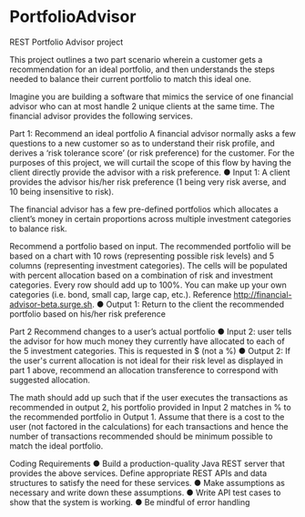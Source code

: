 # PortfolioAdvisor
REST Portfolio Advisor project
 
This project outlines a two part scenario wherein a customer gets a recommendation for an ideal portfolio, and then understands the steps needed to balance their current portfolio to match this ideal one.  
 
Imagine you are building a software that mimics the service of one financial advisor who can at most handle 2 unique clients at the same time.  The financial advisor provides the following services. 
 
Part 1: Recommend an ideal portfolio A financial advisor normally asks a few questions to a new customer so as to understand their risk profile, and derives a ‘risk tolerance score’ (or risk preference) for the customer. For the purposes of this project, we will curtail the scope of this flow by having the client directly provide the advisor with a risk preference. 
 ● Input 1: ​A client provides the advisor his/her risk preference (1 being very risk averse, and 10 being insensitive to risk). 
 
The financial advisor has a few pre-defined portfolios which allocates a client’s money in certain proportions across multiple investment categories to balance risk. 
 
Recommend a portfolio based on input. The recommended portfolio will be based on a chart with 10 rows (representing possible risk levels) and 5 columns (representing investment categories). The cells will be populated with percent allocation based on a combination of risk and investment categories. Every row should add up to 100%. You can make up your own categories (i.e. bond, small cap, large cap, etc.).  Reference http://financial-advisor-beta.surge.sh​. 
 ● Output 1: ​Return to the client the recommended portfolio based on his/her risk preference 
 
 Part 2 Recommend changes to a user’s actual portfolio 
 ● Input 2:​ user tells the advisor for how much money they currently have allocated to each of the 5 investment categories. This is requested in $ (not a %) 
 ● Output 2: ​If the user's current allocation is not ideal for their risk level as displayed in part 1 above, recommend an allocation transference to correspond with suggested allocation. 
 
The math should add up such that if the user executes the transactions as recommended in output 2, his portfolio provided in Input 2 matches in % to the recommended portfolio in Output 1. Assume that there is a cost to the user (not factored in the calculations) for each transactions and hence the number of transactions recommended should be minimum possible to match the ideal portfolio. 
 
Coding Requirements 
● Build a production-quality Java REST server that provides the above services.  Define appropriate REST APIs and data structures to satisfy the need for these services. 
● Make assumptions as necessary and write down these assumptions. 
● Write API test cases to show that the system is working. 
● Be mindful of error handling 

